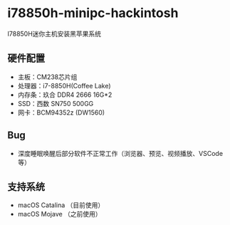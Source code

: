 # i78850h-minipc-hackintosh
I78850H迷你主机安装黑苹果系统
## 硬件配置
* 主板：CM238芯片组
* 处理器：i7-8850H(Coffee Lake)
* 内存条：玖合 DDR4 2666 16G*2
* SSD：西数 SN750 500GG
* 网卡：BCM94352z (DW1560) 

## Bug

- 深度睡眠唤醒后部分软件不正常工作（浏览器、预览、视频播放、VSCode等）

## 支持系统

- macOS Catalina （目前使用）
- macOS Mojave （之前使用）